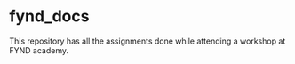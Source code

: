 # fynd_docs
This repository has all the assignments done while attending a workshop at FYND academy.
